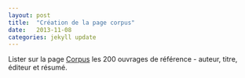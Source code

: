 ```yaml
---
layout: post
title:  "Création de la page corpus"
date:   2013-11-08
categories: jekyll update
---
```


Lister sur la page [Corpus](/corpus/) les 200 ouvrages de référence - auteur, titre, éditeur et résumé. 

